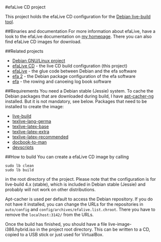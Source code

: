 #efaLive CD project

This project holds the efaLive CD configuration for the [Debian live-build tool](http://live.debian.net/).

##Binaries and documentation
For more information about efaLive, have a look to the efaLive documentation on [my homepage](http://www.hannay.de/index.php/efalive). There you can also find efaLive CD images for download.

##Related projects
* [Debian GNU/Linux project](http://www.debian.-org/)
* [efaLive CD](https://github.com/efalive/efalive_cd) - the live CD build configuration (this project)
* [efaLive](https://github.com/efalive/efalive) - the glue code between Debian and the efa software
* [efa 2](https://github.com/efalive/efa2) - the Debian package configuration of the efa software
* [efa](http://efa.nmichael.de/) - the rowing and canoeing log book software

##Requirements
You need a Debian stable (Jessie) system. To cache the Debian packages that are downloaded during build, I have [apt-cacher-ng](http://packages.debian.org/jessie/apt-cacher-ng) installed. But it is not mandatory, see below. Packages that need to be installed to create the image:

* [live-build](http://packages.debian.org/jessie/live-build)
* [texlive-lang-germa](http://packages.debian.org/jessie/texlive-lang-germen)
* [texlive-latex-base](http://packages.debian.org/jessie/texlive-latex-base)
* [texlive-latex-extra](http://packages.debian.org/jessie/texlive-latex-extra)
* [texlive-latex-recommended](http://packages.debian.org/jessie/texlive-latex-recommended)
* [docbook-to-man](http://packages.debian.org/jessie/docbook-to-man)
* [devscripts](http://packages.debian.org/jessie/devscripts)

##How to build
You can create a efaLive CD image by calling

```shell
sudo lb clean
sudo lb build
```

in the root directory of the project. Please note that the configuration is for live-build 4.x (stable), which is included in Debian stable (Jessie) and probably will not work on other distributions.

Apt-cacher is used per default to access the Debian repository. If you do not have it installed, you can change the URLs for the repositories in `auto/config` and `config/archives/efalive.list.chroot`. There you have to remove the `localhost:3142/` from the URLs.

Once the build has finished, you should have a file live-image-i386.hybrid.iso in the project root directory. This can be written to a CD, copied to a USB stick or just used for VirtualBox.

